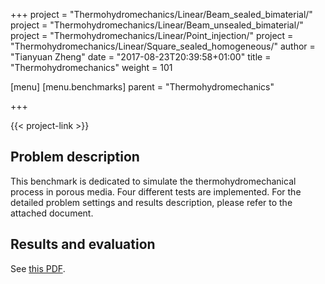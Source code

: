 +++
project = "Thermohydromechanics/Linear/Beam_sealed_bimaterial/"
project = "Thermohydromechanics/Linear/Beam_unsealed_bimaterial/"
project = "Thermohydromechanics/Linear/Point_injection/"
project = "Thermohydromechanics/Linear/Square_sealed_homogeneous/"
author = "Tianyuan Zheng"
date = "2017-08-23T20:39:58+01:00"
title = "Thermohydromechanics"
weight = 101

[menu]
  [menu.benchmarks]
    parent = "Thermohydromechanics"

+++

{{< project-link >}}

## Problem description

This benchmark is dedicated to simulate the thermohydromechanical process in porous media. Four different tests are implemented. For the detailed problem settings and results description, please refer to the attached document.

## Results and evaluation

See [this PDF](THM.pdf).

